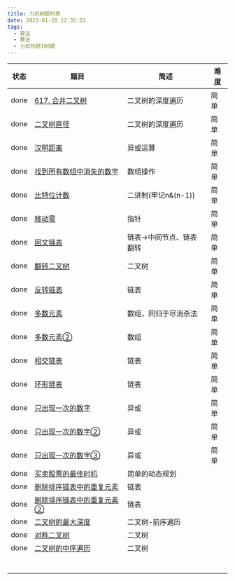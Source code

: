 ```yaml
---
title: 力扣刷题列表
date: 2023-01-28 22:35:53
tags:
  - 算法
  - 算法
  - 力扣热题100题
---
```


| 状态 | 题目                                                         | 简述                     | 难度 |
| ---- | ------------------------------------------------------------ | ------------------------ | ---- |
| done | [617. 合并二叉树](https://leetcode.cn/problems/merge-two-binary-trees/) | 二叉树的深度遍历         | 简单 |
| done | [二叉树直径](https://fengtingxin.github.io/2022/06/12/%E5%8A%9B%E6%89%A3%E7%83%AD%E9%A2%98100%E9%A2%98-%E4%BA%8C%E5%8F%89%E6%A0%91%E7%9A%84%E7%9B%B4%E5%BE%84/) | 二叉树的深度遍历         | 简单 |
| done | [汉明距离](https://fengtingxin.github.io/2023/01/30/%E5%8A%9B%E6%89%A3%E7%83%AD%E9%A2%98100%E9%A2%98-%E6%B1%89%E6%98%8E%E8%B7%9D%E7%A6%BB/) | 异或运算                 | 简单 |
| done | [找到所有数组中消失的数字](https://fengtingxin.github.io/2023/01/31/%E5%8A%9B%E6%89%A3%E7%83%AD%E9%A2%98100%E9%A2%98-%E6%89%BE%E5%88%B0%E6%89%80%E6%9C%89%E6%95%B0%E7%BB%84%E4%B8%AD%E6%B6%88%E5%A4%B1%E7%9A%84%E6%95%B0%E5%AD%97/) | 数组操作                 | 简单 |
| done | [比特位计数](https://fengtingxin.github.io/2023/01/05/%E5%8A%9B%E6%89%A3%E7%83%AD%E9%A2%98100%E9%A2%98-%E6%AF%94%E7%89%B9%E4%BD%8D%E8%AE%A1%E6%95%B0/) | 二进制(牢记n&(n-1))      | 简单 |
| done | [移动零](https://fengtingxin.github.io/2023/02/09/%E5%8A%9B%E6%89%A3%E7%83%AD%E9%A2%98100%E9%A2%98-%E7%A7%BB%E5%8A%A8%E9%9B%B6/) | 指针                     | 简单 |
| done | [回文链表](https://fengtingxin.github.io/2023/02/16/%E5%8A%9B%E6%89%A3%E7%83%AD%E9%A2%98100%E9%A2%98-%E5%9B%9E%E6%96%87%E9%93%BE%E8%A1%A8/) | 链表->中间节点、链表翻转 | 简单 |
| done | [翻转二叉树](https://fengtingxin.github.io/2023/02/18/%E5%8A%9B%E6%89%A3%E7%83%AD%E9%A2%98100%E9%A2%98-%E7%BF%BB%E8%BD%AC%E4%BA%8C%E5%8F%89%E6%A0%91/) | 二叉树                   | 简单 |
| done | [反转链表](https://fengtingxin.github.io/2023/02/20/%E5%8A%9B%E6%89%A3%E7%83%AD%E9%A2%98100%E9%A2%98-%E5%8F%8D%E8%BD%AC%E9%93%BE%E8%A1%A8/) | 链表                     | 简单 |
| done | [多数元素](https://fengtingxin.github.io/2023/02/22/%E5%8A%9B%E6%89%A3%E7%83%AD%E9%A2%98100%E9%A2%98-%E5%A4%9A%E6%95%B0%E5%85%83%E7%B4%A0/) | 数组，同归于尽消杀法     | 简单 |
| done | [多数元素②](https://fengtingxin.github.io/2023/02/23/%E5%A4%9A%E6%95%B0%E5%85%83%E7%B4%A0-II/) | 数组                     | 简单 |
| done | [相交链表](https://fengtingxin.github.io/2023/02/24/%E5%8A%9B%E6%89%A3%E7%83%AD%E9%A2%98100%E9%A2%98-160-%E7%9B%B8%E4%BA%A4%E9%93%BE%E8%A1%A8/) | 链表                     | 简单 |
| done | [环形链表](https://fengtingxin.github.io/2023/02/28/%E5%8A%9B%E6%89%A3%E7%83%AD%E9%A2%98100%E9%A2%98-%E7%8E%AF%E5%BD%A2%E9%93%BE%E8%A1%A8/) | 链表                     | 简单 |
| done | [只出现一次的数字](https://fengtingxin.github.io/2023/03/01/%E5%8A%9B%E6%89%A3%E7%83%AD%E9%A2%98100%E9%A2%98-%E5%8F%AA%E5%87%BA%E7%8E%B0%E4%B8%80%E6%AC%A1%E7%9A%84%E6%95%B0%E5%AD%97/) | 异或                     | 简单 |
| done | [只出现一次的数字②](https://fengtingxin.github.io/2023/03/02/%E5%8F%AA%E5%87%BA%E7%8E%B0%E4%B8%80%E6%AC%A1%E7%9A%84%E6%95%B0%E5%AD%972/) | 异或                     | 简单 |
| done | [只出现一次的数字③](https://fengtingxin.github.io/2023/03/06/%E5%8F%AA%E5%87%BA%E7%8E%B0%E4%B8%80%E6%AC%A1%E7%9A%84%E6%95%B0%E5%AD%973/) | 异或                     | 简单 |
| done | [买卖股票的最佳时机](https://fengtingxin.github.io/2023/03/15/%E5%8A%9B%E6%89%A3%E7%83%AD%E9%A2%98100%E9%A2%98-%E4%B9%B0%E5%8D%96%E8%82%A1%E7%A5%A8%E7%9A%84%E6%9C%80%E4%BD%B3%E6%97%B6%E6%9C%BA/) | 简单的动态规划           |      |
| done | [删除排序链表中的重复元素](https://fengtingxin.github.io/2023/03/17/%E5%88%A0%E9%99%A4%E6%8E%92%E5%BA%8F%E9%93%BE%E8%A1%A8%E4%B8%AD%E7%9A%84%E9%87%8D%E5%A4%8D%E5%85%83%E7%B4%A0/) | 链表                     |      |
| done | [删除排序链表中的重复元素②](https://fengtingxin.github.io/2023/03/17/%E5%88%A0%E9%99%A4%E6%8E%92%E5%BA%8F%E9%93%BE%E8%A1%A8%E4%B8%AD%E7%9A%84%E9%87%8D%E5%A4%8D%E5%85%83%E7%B4%A0-II/) | 链表                     |      |
| done | [二叉树的最大深度](https://fengtingxin.github.io/2023/03/22/%E5%8A%9B%E6%89%A3%E7%83%AD%E9%A2%98100%E9%A2%98-%E4%BA%8C%E5%8F%89%E6%A0%91%E7%9A%84%E6%9C%80%E5%A4%A7%E6%B7%B1%E5%BA%A6/) | 二叉树-前序遍历          |      |
| done | [对称二叉树](https://fengtingxin.github.io/2023/03/22/%E5%8A%9B%E6%89%A3%E7%83%AD%E9%A2%98100%E9%A2%98-%E5%AF%B9%E7%A7%B0%E4%BA%8C%E5%8F%89%E6%A0%91/) | 二叉树                   |      |
| done | [二叉树的中序遍历](https://fengtingxin.github.io/2023/03/23/%E5%8A%9B%E6%89%A3%E7%83%AD%E9%A2%98100%E9%A2%98-%E4%BA%8C%E5%8F%89%E6%A0%91%E7%9A%84%E4%B8%AD%E5%BA%8F%E9%81%8D%E5%8E%86/) | 二叉树                   |      |
|      |                                                              |                          |      |
|      |                                                              |                          |      |
|      |                                                              |                          |      |
|      |                                                              |                          |      |
|      |                                                              |                          |      |
|      |                                                              |                          |      |
|      |                                                              |                          |      |


